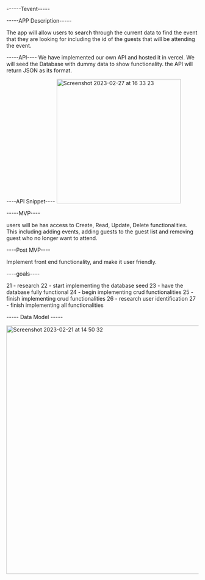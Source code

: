 ------Tevent-----




-----APP Description-----

 The app will allow users to search through the current data to find the event that they are looking for including the id of the guests that will be attending
 the event.



 -----API----
We have implemented our own API and hosted it in vercel. We will seed the Database with dummy data to show functionality. 
the API will return JSON as its format.


----API Snippet----
<img width="325" alt="Screenshot 2023-02-27 at 16 33 23" src="https://user-images.githubusercontent.com/79764475/221690717-cfa6df25-df33-49c5-93a0-50b65840117b.png">


-----MVP----

users will be has access to Create, Read, Update, Delete functionalities. This including adding events, adding guests to the guest list and removing guest 
who no longer want to attend.


----Post MVP----


Implement front end functionality, and make it user friendly.


----goals----

21 - research 
22 - start implementing the database seed
23 - have the database fully functional 
24 - begin implementing crud functionalities
25 - finish implementing crud functionalities
26 - research user identification
27 - finish implementing all functionalities


----- Data Model -----



<img width="649" alt="Screenshot 2023-02-21 at 14 50 32" src="https://user-images.githubusercontent.com/79764475/220444688-80426db7-827f-47a3-a0ec-df69c1fa11dd.png">





